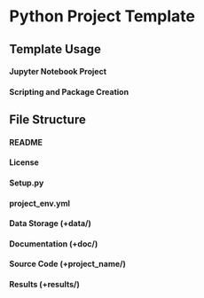 # Python Project Template

## Template Usage

#### Jupyter Notebook Project

#### Scripting and Package Creation

## File Structure


#### README

#### License

#### Setup.py

#### project_env.yml

#### Data Storage (+data/)

#### Documentation (+doc/)

#### Source Code (+project_name/)

#### Results (+results/)
